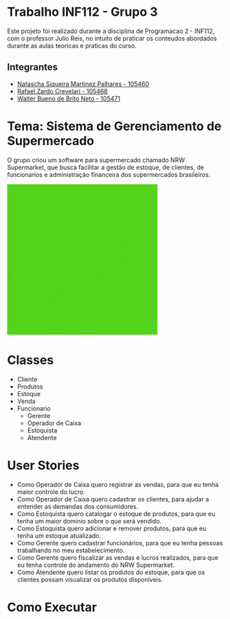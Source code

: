 # Trabalho INF112 - Grupo 3
Este projeto foi realizado durante a disciplina de Programacao 2 - INF112, com o professor Julio Reis, no intuito de praticar os conteudos abordados durante as aulas teoricas e praticas do curso.

## Integrantes
<ul>
  <li><a href="https://github.com/NataschaPalhares">Natascha Siqueira Martinez Palhares - 105460 </a></li>
  <li><a href="https://github.com/rafazardo">Rafael Zardo Crevelari - 105468 </a></li>
  <li><a href="https://github.com/Morphy999">Walter Bueno de Brito Neto - 105471 </a></li>
</ul>

# Tema: Sistema de Gerenciamento de Supermercado

O grupo criou um software para supermercado chamado NRW Supermarket, que busca facilitar a gestão de estoque, de clientes, de funcionarios e administração financeira dos supermercados brasileiros.

![Alt text](https://github.com/INF112-Programacao2/20212-team-3/blob/main/Imagens/logoNRW.gif)

# Classes
 - Cliente
 - Produtos
 - Estoque
 - Venda
 - Funcionario
   - Gerente 
   - Operador de Caixa 
   - Estoquista 
   - Atendente 

# User Stories
 - Como Operador de Caixa quero registrar as vendas, para que eu tenha maior
controle do lucro.
 - Como Operador de Caixa quero cadastrar os clientes, para ajudar a entender
as demandas dos consumidores.
 - Como Estoquista quero catalogar o estoque de produtos, para que eu tenha
um maior domínio sobre o que será vendido.
 - Como Estoquista quero adicionar e remover produtos, para que eu tenha um
estoque atualizado.
 - Como Gerente quero cadastrar funcionários, para que eu tenha pessoas
trabalhando no meu estabelecimento.
 - Como Gerente quero fiscalizar as vendas e lucros realizados, para que eu
tenha controle do andamento do NRW Supermarket.
 - Como Atendente quero listar os produtos do estoque, para que os clientes
possam visualizar os produtos disponíveis.

# Como Executar

